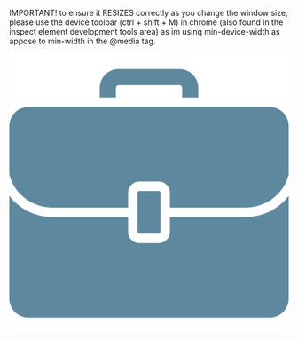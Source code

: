 IMPORTANT!
  to ensure it RESIZES correctly as you change the window size, please use the device toolbar (ctrl + shift + M) in chrome (also found in the inspect element development tools area) as im using min-device-width as appose to min-width in the @media tag.
  
![alt text](./imgs/briefcase.png "Description goes here")